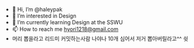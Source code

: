- 👋 Hi, I’m @haleypak
- 👀 I’m interested in Design
- 🌱 I’m currently learning Design at the SSWU
- 📫 How to reach me hyori1218@gmail.com
- 머리 뽑을라고 리드미 커밋하는사람 나야나 
  10개 심어서 저거 뽑아버릴라고^^ 쉿
<!---
haleypak/haleypak is a ✨ special ✨ repository because its `README.md` (this file) appears on your GitHub profile.
You can click the Preview link to take a look at your changes.
--->
